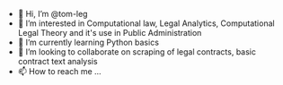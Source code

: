 - 👋 Hi, I’m @tom-leg
- 👀 I’m interested in Computational law, Legal Analytics, Computational Legal Theory and it's use in Public Administration
- 🌱 I’m currently learning Python basics
- 💞️ I’m looking to collaborate on scraping of legal contracts, basic contract text analysis 
- 📫 How to reach me ...

<!---
tom-leg/tom-leg is a ✨ special ✨ repository because its `README.md` (this file) appears on your GitHub profile.
You can click the Preview link to take a look at your changes.
--->
